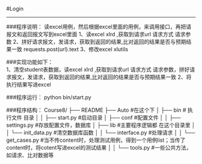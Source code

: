 #Login
***
###程序说明：
    读excel用例，然后根据excel里面的用例，来调用接口，再把请报文和返回报文写到excel里面
    1、读excel xlrd ,获取到请求url 请求方式 请求参数
    2、拼好请求报文，发请求，获取到返回的结果,比对返回的结果是否与预期结果一致  requests.post(url).text
    3、修改excel  xlutils

###实现功能如下：  
    1、清空student表数据，读excel xlrd ,获取到请求url 请求方式 请求参数，拼好请求报文，发请求，获取到返回的结果,比对返回的结果是否与预期结果一致
    2、将执行结果写进excel
    
###程序运行：
    python bin/start.py

###程序结构：
	Course8/
	├── README
	├── Auto #在这个下
	│   ├── bin # 执行文件 目录
	│   │   ├── start.py  #启动目录
	│   ├── conf #配置文件
	│   │   ├── settings.py #存放配置文件，数据库
	│   ├── lib #主要程序逻辑都 在这个目录里
	│   │   └── init_data.py #清空数据库函数
	│   │   └── interface.py #处理请求
	│   │   └── get_cases.py #当不传content时，处理测试用例，得到一个用例list；当传了content时，将cotent写进excel的测试结果
	│   │   └── tools.py #一些公共方法，如请求、比对数据等

	

